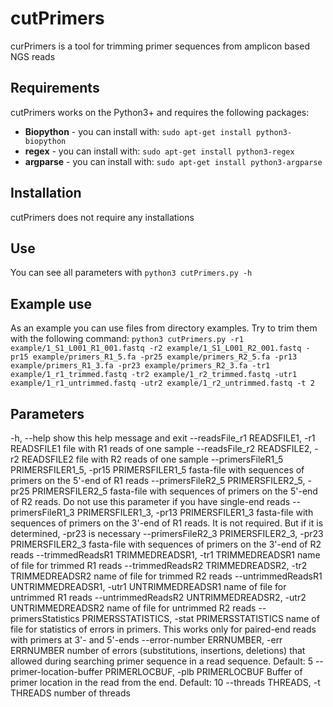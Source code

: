 # cutPrimers
curPrimers is a tool for trimming primer sequences from amplicon based NGS reads

## Requirements
cutPrimers works on the Python3+ and requires the following packages:
* **Biopython** - you can install with: ```sudo apt-get install python3-biopython```
* **regex** - you can install with: ```sudo apt-get install python3-regex```
* **argparse** - you can install with: ```sudo apt-get install python3-argparse```

## Installation
cutPrimers does not require any installations

## Use
You can see all parameters with ```python3 cutPrimers.py -h```

## Example use
As an example you can use files from directory examples. Try to trim them with the following command:
```python3 cutPrimers.py -r1 example/1_S1_L001_R1_001.fastq -r2 example/1_S1_L001_R2_001.fastq -pr15 example/primers_R1_5.fa -pr25 example/primers_R2_5.fa -pr13 example/primers_R1_3.fa -pr23 example/primers_R2_3.fa -tr1 example/1_r1_trimmed.fastq -tr2 example/1_r2_trimmed.fastq -utr1 example/1_r1_untrimmed.fastq -utr2 example/1_r2_untrimmed.fastq -t 2```

## Parameters
-h, --help            show this help message and exit
  --readsFile_r1 READSFILE1, -r1 READSFILE1 file with R1 reads of one sample
  --readsFile_r2 READSFILE2, -r2 READSFILE2 file with R2 reads of one sample
  --primersFileR1_5 PRIMERSFILER1_5, -pr15 PRIMERSFILER1_5 fasta-file with sequences of primers on the 5'-end of R1 reads
  --primersFileR2_5 PRIMERSFILER2_5, -pr25 PRIMERSFILER2_5 fasta-file with sequences of primers on the 5'-end of R2 reads. Do not use this parameter if you have single-end reads
  --primersFileR1_3 PRIMERSFILER1_3, -pr13 PRIMERSFILER1_3 fasta-file with sequences of primers on the 3'-end of R1 reads. It is not required. But if it is determined, -pr23 is necessary
  --primersFileR2_3 PRIMERSFILER2_3, -pr23 PRIMERSFILER2_3 fasta-file with sequences of primers on the 3'-end of R2 reads
  --trimmedReadsR1 TRIMMEDREADSR1, -tr1 TRIMMEDREADSR1 name of file for trimmed R1 reads
  --trimmedReadsR2 TRIMMEDREADSR2, -tr2 TRIMMEDREADSR2 name of file for trimmed R2 reads
  --untrimmedReadsR1 UNTRIMMEDREADSR1, -utr1 UNTRIMMEDREADSR1 name of file for untrimmed R1 reads
  --untrimmedReadsR2 UNTRIMMEDREADSR2, -utr2 UNTRIMMEDREADSR2 name of file for untrimmed R2 reads
  --primersStatistics PRIMERSSTATISTICS, -stat PRIMERSSTATISTICS name of file for statistics of errors in primers. This works only for paired-end reads with primers at 3'- and 5'-ends
  --error-number ERRNUMBER, -err ERRNUMBER number of errors (substitutions, insertions, deletions) that allowed during searching primer sequence in a read sequence. Default: 5
  --primer-location-buffer PRIMERLOCBUF, -plb PRIMERLOCBUF Buffer of primer location in the read from the end. Default: 10
  --threads THREADS, -t THREADS number of threads
